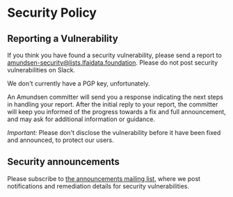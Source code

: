 # Security Policy

## Reporting a Vulnerability
If you think you have found a security vulnerability, please send a report to amundsen-security@lists.lfaidata.foundation. Please do not post security vulnerabilities on Slack.

We don't currently have a PGP key, unfortunately.

An Amundsen committer will send you a response indicating the next steps in handling your report. After the initial reply to your report, the committer will keep you informed of the progress towards a fix and full announcement, and may ask for additional information or guidance.

*Important:* Please don't disclose the vulnerability before it have been fixed and announced, to protect our users.

## Security announcements

Please subscribe to [the announcements mailing list](https://lists.lfai.foundation/g/amundsen-announce), where we post notifications and remediation details for security vulnerabilities.
